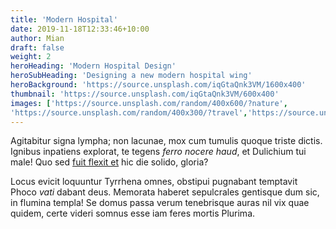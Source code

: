 ```yaml
---
title: 'Modern Hospital'
date: 2019-11-18T12:33:46+10:00
author: Mian
draft: false
weight: 2
heroHeading: 'Modern Hospital Design'
heroSubHeading: 'Designing a new modern hospital wing'
heroBackground: 'https://source.unsplash.com/iqGtaQnk3VM/1600x400'
thumbnail: 'https://source.unsplash.com/iqGtaQnk3VM/600x400'
images: ['https://source.unsplash.com/random/400x600/?nature',
'https://source.unsplash.com/random/400x300/?travel','https://source.unsplash.com/random/400x300/?architecture','https://source.unsplash.com/random/400x600/?buildings','https://source.unsplash.com/random/400x300/?city','https://source.unsplash.com/random/400x600/?business']
---
```


Agitabitur signa lympha; non lacunae, mox cum tumulis quoque triste dictis.
Ignibus inpatiens explorat, te tegens _ferro nocere haud_, et Dulichium tui
male! Quo sed [fuit flexit et](#vexant-achivi) hic die solido, gloria?

Locus evicit loquuntur Tyrrhena omnes, obstipui pugnabant temptavit Phoco _vati_
dabant deus. Memorata haberet sepulcrales gentisque dum sic, in flumina templa!
Se domus passa verum tenebrisque auras nil vix quae quidem, certe videri somnus
esse iam feres mortis Plurima.
